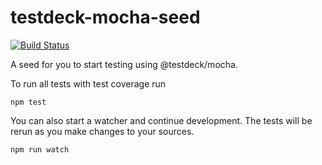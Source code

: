 # testdeck-mocha-seed

[![Build Status](https://travis-ci.org/testdeck/testdeck-mocha-seed.svg?branch=master)](https://travis-ci.org/testdeck/testdeck-mocha-seed)

A seed for you to start testing using @testdeck/mocha.

To run all tests with test coverage run

```
npm test
```

You can also start a watcher and continue development. The tests will be rerun as you make changes to your sources.

```
npm run watch
```
